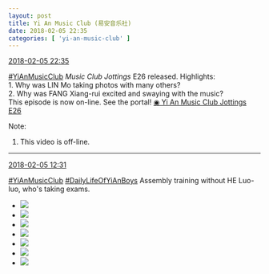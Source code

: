 ```yaml
---
layout: post
title: Yi An Music Club (易安音乐社)
date: 2018-02-05 22:35
categories: [ 'yi-an-music-club' ]
---
```


<div class="weibo-info">
  <a href="https://weibo.com/6094546964/G1L63ePf8">2018-02-05 22:35</a>
</div>

[#YiAnMusicClub](https://weibo.com/p/100808beae2e3e05b17b64f63ebedca39f19b2/super_index) *Music Club Jottings* E26 released. Highlights:  
1\. Why was LIN Mo taking photos with many others?  
2\. Why was FANG Xiang-rui excited and swaying with the music?  
This episode is now on-line. See the portal! [◉ Yi An Music Club Jottings E26](https://www.bilibili.com/video/av19176743/)

<!-- more -->

Note:
1. This video is off-line.

---

<div class="weibo-info">
  <a href="https://weibo.com/6094546964/G1H8RBYiB">2018-02-05 12:31</a>
</div>

[#YiAnMusicClub](https://weibo.com/p/100808beae2e3e05b17b64f63ebedca39f19b2/super_index) [#DailyLifeOfYiAnBoys](https://weibo.com/p/100808bf13d14673176f6dffac5481debd621e) Assembly training without HE Luo-luo, who's taking exams.

<ul class="weibo-pic-list-3">
  <li class="weibo-pic">
    <a href="http://wx2.sinaimg.cn/mw690/006Es64Aly1fo5gm8cvzrj32kw3vb7wn.jpg"><img src="http://wx2.sinaimg.cn/thumb150/006Es64Aly1fo5gm8cvzrj32kw3vb7wn.jpg"/></a>
  </li>
  <li class="weibo-pic">
    <a href="http://wx1.sinaimg.cn/mw690/006Es64Aly1fo5gm4gpnbj32kw3vcqv6.jpg"><img src="http://wx1.sinaimg.cn/thumb150/006Es64Aly1fo5gm4gpnbj32kw3vcqv6.jpg"/></a>
  </li>
  <li class="weibo-pic">
    <a href="http://wx1.sinaimg.cn/mw690/006Es64Aly1fo5gmaugu1j32kw3vc1ky.jpg"><img src="http://wx1.sinaimg.cn/thumb150/006Es64Aly1fo5gmaugu1j32kw3vc1ky.jpg"/></a>
  </li>
  <li class="weibo-pic">
    <a href="http://wx2.sinaimg.cn/mw690/006Es64Aly1fo5gmd78oij32bw3huhdt.jpg"><img src="http://wx2.sinaimg.cn/thumb150/006Es64Aly1fo5gmd78oij32bw3huhdt.jpg"/></a>
  </li>
  <li class="weibo-pic">
    <a href="http://wx3.sinaimg.cn/mw690/006Es64Aly1fo5gm9nkhej31x42vnkhq.jpg"><img src="http://wx3.sinaimg.cn/thumb150/006Es64Aly1fo5gm9nkhej31x42vnkhq.jpg"/></a>
  </li>
  <li class="weibo-pic">
    <a href="http://wx2.sinaimg.cn/mw690/006Es64Aly1fo5gme0qhej323k35c7wh.jpg"><img src="http://wx2.sinaimg.cn/thumb150/006Es64Aly1fo5gme0qhej323k35c7wh.jpg"/></a>
  </li>
  <li class="weibo-pic">
    <a href="http://wx4.sinaimg.cn/mw690/006Es64Aly1fo5gmqpm05j31nz2dl1l4.jpg"><img src="http://wx4.sinaimg.cn/thumb150/006Es64Aly1fo5gmqpm05j31nz2dl1l4.jpg"/></a>
  </li>
</ul>
